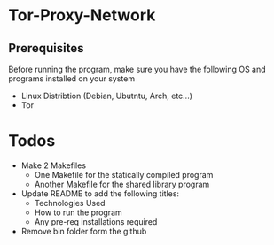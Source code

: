 # Tor-Proxy-Network

## Prerequisites

Before running the program, make sure you have the following OS and programs installed on your system

- Linux Distribtion (Debian, Ubutntu, Arch, etc...)
- Tor 



# Todos
- Make 2 Makefiles
    - One Makefile for the statically compiled program
    - Another Makefile for the shared library program 
- Update README to add the following titles:
    - Technologies Used
    - How to run the program
    - Any pre-req installations required 
- Remove bin folder form the github 


